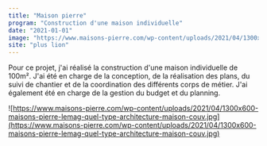 ```yaml
---
title: "Maison pierre"
program: "Construction d'une maison individuelle"
date: "2021-01-01"
image: "https://www.maisons-pierre.com/wp-content/uploads/2021/04/1300x600-maisons-pierre-lemag-quel-type-architecture-maison-couv.jpg"
site: "plus lion"
---
```


Pour ce projet, j'ai réalisé la construction d'une maison individuelle de 100m². J'ai été en charge de la conception, de la réalisation des plans, du suivi de chantier et de la coordination des différents corps de métier. J'ai également été en charge de la gestion du budget et du planning.

![https://www.maisons-pierre.com/wp-content/uploads/2021/04/1300x600-maisons-pierre-lemag-quel-type-architecture-maison-couv.jpg](https://www.maisons-pierre.com/wp-content/uploads/2021/04/1300x600-maisons-pierre-lemag-quel-type-architecture-maison-couv.jpg)
